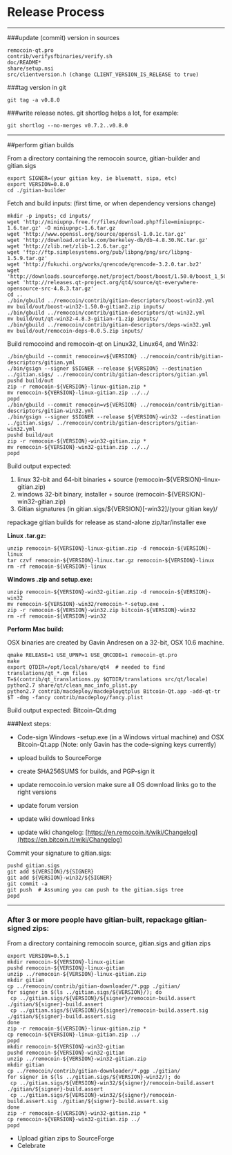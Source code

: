 Release Process
====================

* * *

###update (commit) version in sources


	remocoin-qt.pro
	contrib/verifysfbinaries/verify.sh
	doc/README*
	share/setup.nsi
	src/clientversion.h (change CLIENT_VERSION_IS_RELEASE to true)

###tag version in git

	git tag -a v0.8.0

###write release notes. git shortlog helps a lot, for example:

	git shortlog --no-merges v0.7.2..v0.8.0

* * *

##perform gitian builds

 From a directory containing the remocoin source, gitian-builder and gitian.sigs
  
	export SIGNER=(your gitian key, ie bluematt, sipa, etc)
	export VERSION=0.8.0
	cd ./gitian-builder

 Fetch and build inputs: (first time, or when dependency versions change)

	mkdir -p inputs; cd inputs/
	wget 'http://miniupnp.free.fr/files/download.php?file=miniupnpc-1.6.tar.gz' -O miniupnpc-1.6.tar.gz
	wget 'http://www.openssl.org/source/openssl-1.0.1c.tar.gz'
	wget 'http://download.oracle.com/berkeley-db/db-4.8.30.NC.tar.gz'
	wget 'http://zlib.net/zlib-1.2.6.tar.gz'
	wget 'ftp://ftp.simplesystems.org/pub/libpng/png/src/libpng-1.5.9.tar.gz'
	wget 'http://fukuchi.org/works/qrencode/qrencode-3.2.0.tar.bz2'
	wget 'http://downloads.sourceforge.net/project/boost/boost/1.50.0/boost_1_50_0.tar.bz2'
	wget 'http://releases.qt-project.org/qt4/source/qt-everywhere-opensource-src-4.8.3.tar.gz'
	cd ..
	./bin/gbuild ../remocoin/contrib/gitian-descriptors/boost-win32.yml
	mv build/out/boost-win32-1.50.0-gitian2.zip inputs/
	./bin/gbuild ../remocoin/contrib/gitian-descriptors/qt-win32.yml
	mv build/out/qt-win32-4.8.3-gitian-r1.zip inputs/
	./bin/gbuild ../remocoin/contrib/gitian-descriptors/deps-win32.yml
	mv build/out/remocoin-deps-0.0.5.zip inputs/

 Build remocoind and remocoin-qt on Linux32, Linux64, and Win32:
  
	./bin/gbuild --commit remocoin=v${VERSION} ../remocoin/contrib/gitian-descriptors/gitian.yml
	./bin/gsign --signer $SIGNER --release ${VERSION} --destination ../gitian.sigs/ ../remocoin/contrib/gitian-descriptors/gitian.yml
	pushd build/out
	zip -r remocoin-${VERSION}-linux-gitian.zip *
	mv remocoin-${VERSION}-linux-gitian.zip ../../
	popd
	./bin/gbuild --commit remocoin=v${VERSION} ../remocoin/contrib/gitian-descriptors/gitian-win32.yml
	./bin/gsign --signer $SIGNER --release ${VERSION}-win32 --destination ../gitian.sigs/ ../remocoin/contrib/gitian-descriptors/gitian-win32.yml
	pushd build/out
	zip -r remocoin-${VERSION}-win32-gitian.zip *
	mv remocoin-${VERSION}-win32-gitian.zip ../../
	popd

  Build output expected:

  1. linux 32-bit and 64-bit binaries + source (remocoin-${VERSION}-linux-gitian.zip)
  2. windows 32-bit binary, installer + source (remocoin-${VERSION}-win32-gitian.zip)
  3. Gitian signatures (in gitian.sigs/${VERSION}[-win32]/(your gitian key)/

repackage gitian builds for release as stand-alone zip/tar/installer exe

**Linux .tar.gz:**

	unzip remocoin-${VERSION}-linux-gitian.zip -d remocoin-${VERSION}-linux
	tar czvf remocoin-${VERSION}-linux.tar.gz remocoin-${VERSION}-linux
	rm -rf remocoin-${VERSION}-linux

**Windows .zip and setup.exe:**

	unzip remocoin-${VERSION}-win32-gitian.zip -d remocoin-${VERSION}-win32
	mv remocoin-${VERSION}-win32/remocoin-*-setup.exe .
	zip -r remocoin-${VERSION}-win32.zip bitcoin-${VERSION}-win32
	rm -rf remocoin-${VERSION}-win32

**Perform Mac build:**

  OSX binaries are created by Gavin Andresen on a 32-bit, OSX 10.6 machine.

	qmake RELEASE=1 USE_UPNP=1 USE_QRCODE=1 remocoin-qt.pro
	make
	export QTDIR=/opt/local/share/qt4  # needed to find translations/qt_*.qm files
	T=$(contrib/qt_translations.py $QTDIR/translations src/qt/locale)
	python2.7 share/qt/clean_mac_info_plist.py
	python2.7 contrib/macdeploy/macdeployqtplus Bitcoin-Qt.app -add-qt-tr $T -dmg -fancy contrib/macdeploy/fancy.plist

 Build output expected: Bitcoin-Qt.dmg

###Next steps:

* Code-sign Windows -setup.exe (in a Windows virtual machine) and
  OSX Bitcoin-Qt.app (Note: only Gavin has the code-signing keys currently)

* upload builds to SourceForge

* create SHA256SUMS for builds, and PGP-sign it

* update remocoin.io version
  make sure all OS download links go to the right versions

* update forum version

* update wiki download links

* update wiki changelog: [https://en.remocoin.it/wiki/Changelog](https://en.bitcoin.it/wiki/Changelog)

Commit your signature to gitian.sigs:

	pushd gitian.sigs
	git add ${VERSION}/${SIGNER}
	git add ${VERSION}-win32/${SIGNER}
	git commit -a
	git push  # Assuming you can push to the gitian.sigs tree
	popd

-------------------------------------------------------------------------

### After 3 or more people have gitian-built, repackage gitian-signed zips:

From a directory containing remocoin source, gitian.sigs and gitian zips

	export VERSION=0.5.1
	mkdir remocoin-${VERSION}-linux-gitian
	pushd remocoin-${VERSION}-linux-gitian
	unzip ../remocoin-${VERSION}-linux-gitian.zip
	mkdir gitian
	cp ../remocoin/contrib/gitian-downloader/*.pgp ./gitian/
	for signer in $(ls ../gitian.sigs/${VERSION}/); do
	 cp ../gitian.sigs/${VERSION}/${signer}/remocoin-build.assert ./gitian/${signer}-build.assert
	 cp ../gitian.sigs/${VERSION}/${signer}/remocoin-build.assert.sig ./gitian/${signer}-build.assert.sig
	done
	zip -r remocoin-${VERSION}-linux-gitian.zip *
	cp remocoin-${VERSION}-linux-gitian.zip ../
	popd
	mkdir remocoin-${VERSION}-win32-gitian
	pushd remocoin-${VERSION}-win32-gitian
	unzip ../remocoin-${VERSION}-win32-gitian.zip
	mkdir gitian
	cp ../remocoin/contrib/gitian-downloader/*.pgp ./gitian/
	for signer in $(ls ../gitian.sigs/${VERSION}-win32/); do
	 cp ../gitian.sigs/${VERSION}-win32/${signer}/remocoin-build.assert ./gitian/${signer}-build.assert
	 cp ../gitian.sigs/${VERSION}-win32/${signer}/remocoin-build.assert.sig ./gitian/${signer}-build.assert.sig
	done
	zip -r remocoin-${VERSION}-win32-gitian.zip *
	cp remocoin-${VERSION}-win32-gitian.zip ../
	popd

- Upload gitian zips to SourceForge
- Celebrate 
